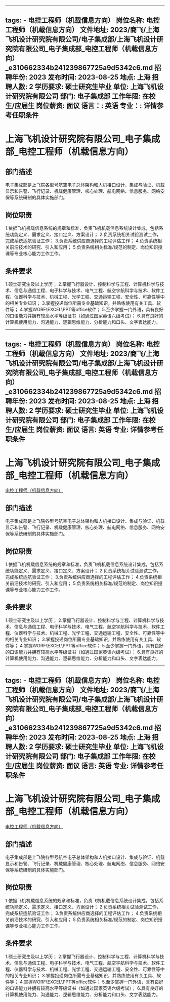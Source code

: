
---
tags:
    - 电控工程师（机载信息方向）
岗位名称: 电控工程师（机载信息方向）
文件地址: 2023/商飞/上海飞机设计研究院有限公司/电子集成部/上海飞机设计研究院有限公司_电子集成部_电控工程师（机载信息方向）_e310662334b241239867725a9d5342c6.md
招聘年份: 2023
发布时间: 2023-08-25
地点: 上海
招聘人数: 2
学历要求: 硕士研究生毕业
单位: 上海飞机设计研究院有限公司
部门: 电子集成部
工作年限: 在校生/应届生
岗位薪资: 面议
语言：: 英语
专业：: 详情参考任职条件
---

# 上海飞机设计研究院有限公司_电子集成部_电控工程师（机载信息方向）

## 部门描述

电子集成部是上飞院各型号航空电子总体架构和人机接口设计、集成与验证、机载显示和告警、飞行记录、机载健康管理、核心处理、航电网络、信息服务、网络安保等系统研制的具体实施部门。

## 岗位职责

1.依据飞机机载信息系统的规章和标准，负责飞机机载信息系统设计集成，包括系统功能定义、需求定义、接口定义、方案设计；
 2.负责系统相关试验测试工作，完成系统适航验证工作；
 3.负责系统供应商选择的工程评估工作；
 4.负责系统相关前沿技术的研究、引入和应用；
 5.负责系统相关标准/规范的制定、岗位知识授课等专业核心能力工作工作。

 ## 条件要求

1.硕士研究生及以上学历；
 2.掌握飞行器设计、控制科学与工程、计算机科学与技术、信息与通信工程、电子科学与技术、电气工程、航空宇航科学与技术、软件工程、仪器科学与技术、机械工程、光学工程、交通运输工程、安全性、可靠性等中的相关专业知识；
 3.掌握投递岗位所需专业基础知识，并熟练使用有关工具、软件等；
 4.掌握WORF\EXCEL\PPT等office软件；
 5.至少掌握一门外语，具有良好的口语能力并拥有较高水平等级证书（如通过国家英语六级考试）；
 6.具有良好的计算机使用能力、沟通能力、逻辑思维能力、分析能力和口头、文字表达能力。

---
tags:
    - 电控工程师（机载信息方向）
岗位名称: 电控工程师（机载信息方向）
文件地址: 2023/商飞/上海飞机设计研究院有限公司/电子集成部/上海飞机设计研究院有限公司_电子集成部_电控工程师（机载信息方向）_e310662334b241239867725a9d5342c6.md
招聘年份: 2023
发布时间: 2023-08-25
地点: 上海
招聘人数: 2
学历要求: 硕士研究生毕业
单位: 上海飞机设计研究院有限公司
部门: 电子集成部
工作年限: 在校生/应届生
岗位薪资: 面议
语言: 英语
专业: 详情参考任职条件
---

# 上海飞机设计研究院有限公司_电子集成部_电控工程师（机载信息方向）

[电控工程师（机载信息方向）](http://zhaopin.comac.cc/zp/ct/out/position/positionDetail?planid=e310662334b241239867725a9d5342c6)

## 部门描述

电子集成部是上飞院各型号航空电子总体架构和人机接口设计、集成与验证、机载显示和告警、飞行记录、机载健康管理、核心处理、航电网络、信息服务、网络安保等系统研制的具体实施部门。

## 岗位职责

1.依据飞机机载信息系统的规章和标准，负责飞机机载信息系统设计集成，包括系统功能定义、需求定义、接口定义、方案设计；
 2.负责系统相关试验测试工作，完成系统适航验证工作；
 3.负责系统供应商选择的工程评估工作；
 4.负责系统相关前沿技术的研究、引入和应用；
 5.负责系统相关标准/规范的制定、岗位知识授课等专业核心能力工作工作。

 ## 条件要求

1.硕士研究生及以上学历；
 2.掌握飞行器设计、控制科学与工程、计算机科学与技术、信息与通信工程、电子科学与技术、电气工程、航空宇航科学与技术、软件工程、仪器科学与技术、机械工程、光学工程、交通运输工程、安全性、可靠性等中的相关专业知识；
 3.掌握投递岗位所需专业基础知识，并熟练使用有关工具、软件等；
 4.掌握WORF\EXCEL\PPT等office软件；
 5.至少掌握一门外语，具有良好的口语能力并拥有较高水平等级证书（如通过国家英语六级考试）；
 6.具有良好的计算机使用能力、沟通能力、逻辑思维能力、分析能力和口头、文字表达能力。

---
tags:
    - 电控工程师（机载信息方向）
岗位名称: 电控工程师（机载信息方向）
文件地址: 2023/商飞/上海飞机设计研究院有限公司/电子集成部/上海飞机设计研究院有限公司_电子集成部_电控工程师（机载信息方向）_e310662334b241239867725a9d5342c6.md
招聘年份: 2023
发布时间: 2023-08-25
地点: 上海
招聘人数: 2
学历要求: 硕士研究生毕业
单位: 上海飞机设计研究院有限公司
部门: 电子集成部
工作年限: 在校生/应届生
岗位薪资: 面议
语言: 英语
专业: 详情参考任职条件
---

# 上海飞机设计研究院有限公司_电子集成部_电控工程师（机载信息方向）

[电控工程师（机载信息方向）](http://zhaopin.comac.cc/zp/ct/out/position/positionDetail?planid=e310662334b241239867725a9d5342c6)


## 部门描述

电子集成部是上飞院各型号航空电子总体架构和人机接口设计、集成与验证、机载显示和告警、飞行记录、机载健康管理、核心处理、航电网络、信息服务、网络安保等系统研制的具体实施部门。

## 岗位职责

1.依据飞机机载信息系统的规章和标准，负责飞机机载信息系统设计集成，包括系统功能定义、需求定义、接口定义、方案设计；
 2.负责系统相关试验测试工作，完成系统适航验证工作；
 3.负责系统供应商选择的工程评估工作；
 4.负责系统相关前沿技术的研究、引入和应用；
 5.负责系统相关标准/规范的制定、岗位知识授课等专业核心能力工作工作。

 ## 条件要求

1.硕士研究生及以上学历；
 2.掌握飞行器设计、控制科学与工程、计算机科学与技术、信息与通信工程、电子科学与技术、电气工程、航空宇航科学与技术、软件工程、仪器科学与技术、机械工程、光学工程、交通运输工程、安全性、可靠性等中的相关专业知识；
 3.掌握投递岗位所需专业基础知识，并熟练使用有关工具、软件等；
 4.掌握WORF\EXCEL\PPT等office软件；
 5.至少掌握一门外语，具有良好的口语能力并拥有较高水平等级证书（如通过国家英语六级考试）；
 6.具有良好的计算机使用能力、沟通能力、逻辑思维能力、分析能力和口头、文字表达能力。
